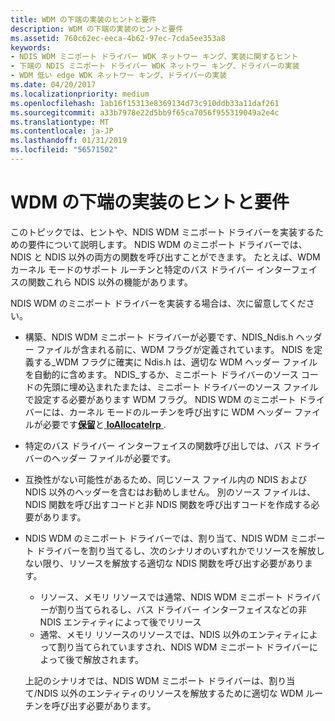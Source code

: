 ```yaml
---
title: WDM の下端の実装のヒントと要件
description: WDM の下端の実装のヒントと要件
ms.assetid: 760c62ec-eeca-4b62-97ec-7cda5ee353a8
keywords:
- NDIS WDM ミニポート ドライバー WDK ネットワー キング、実装に関するヒント
- 下端の NDIS ミニポート ドライバー WDK ネットワー キング、ドライバーの実装
- WDM 低い edge WDK ネットワー キング、ドライバーの実装
ms.date: 04/20/2017
ms.localizationpriority: medium
ms.openlocfilehash: 1ab16f15313e8369134d73c910ddb33a11daf261
ms.sourcegitcommit: a33b7978e22d5bb9f65ca7056f955319049a2e4c
ms.translationtype: MT
ms.contentlocale: ja-JP
ms.lasthandoff: 01/31/2019
ms.locfileid: "56571502"
---
```

# <a name="implementation-tips-and-requirements-for-wdm-lower-edge"></a>WDM の下端の実装のヒントと要件





このトピックでは、ヒントや、NDIS WDM ミニポート ドライバーを実装するための要件について説明します。 NDIS WDM のミニポート ドライバーでは、NDIS と NDIS 以外の両方の関数を呼び出すことができます。 たとえば、WDM カーネル モードのサポート ルーチンと特定のバス ドライバー インターフェイスの関数これら NDIS 以外の機能があります。

NDIS WDM のミニポート ドライバーを実装する場合は、次に留意してください。

-   構築、NDIS WDM ミニポート ドライバーが必要です、NDIS\_Ndis.h ヘッダー ファイルが含まれる前に、WDM フラグが定義されています。 NDIS を定義する\_WDM フラグに確実に Ndis.h は、適切な WDM ヘッダー ファイルを自動的に含めます。 NDIS\_するか、ミニポート ドライバーのソース コードの先頭に埋め込まれたまたは、ミニポート ドライバーのソース ファイルで設定する必要があります WDM フラグ。 NDIS WDM のミニポート ドライバーには、カーネル モードのルーチンを呼び出すに WDM ヘッダー ファイルが必要です[**保留**](https://msdn.microsoft.com/library/windows/hardware/ff548336)と[ **IoAllocateIrp** ](https://msdn.microsoft.com/library/windows/hardware/ff548257).

-   特定のバス ドライバー インターフェイスの関数呼び出しでは、バス ドライバーのヘッダー ファイルが必要です。

-   互換性がない可能性があるため、同じソース ファイル内の NDIS および NDIS 以外のヘッダーを含むはお勧めしません。 別のソース ファイルは、NDIS 関数を呼び出すコードと非 NDIS 関数を呼び出すコードを作成する必要があります。

-   NDIS WDM のミニポート ドライバーでは、割り当て、NDIS WDM ミニポート ドライバーを割り当てるし、次のシナリオのいずれかでリソースを解放しない限り、リソースを解放する適切な NDIS 関数を呼び出す必要があります。

    -   リソース、メモリ リソースでは通常、NDIS WDM ミニポート ドライバーが割り当てられるし、バス ドライバー インターフェイスなどの非 NDIS エンティティによって後でリリース
    -   通常、メモリ リソースのリソースでは、NDIS 以外のエンティティによって割り当てられていますされ、NDIS WDM ミニポート ドライバーによって後で解放されます。

    上記のシナリオでは、NDIS WDM ミニポート ドライバーは、割り当て/NDIS 以外のエンティティのリソースを解放するために適切な WDM ルーチンを呼び出す必要があります。

 

 





